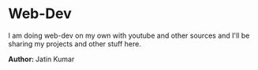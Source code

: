 # Web-Dev
I am doing web-dev on my own with youtube and other sources and I'll be sharing my projects and other stuff here.

<b>Author: </b>Jatin Kumar